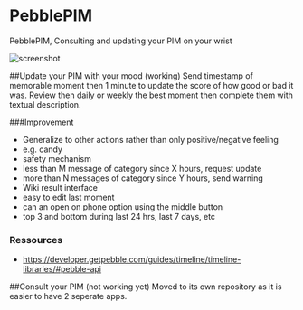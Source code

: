 # PebblePIM
PebblePIM, Consulting and updating  your PIM on your wrist

![screenshot](http://fabien.benetou.fr/pub/portfolio/PebblePIM.png)

##Update your PIM with your mood (working)
Send timestamp of memorable moment then 1 minute to update the score of how good or bad it was.
Review then daily or weekly the best moment then complete them with textual description.

###Improvement
* Generalize to other actions rather than only positive/negative feeling
 * e.g. candy
* safety mechanism
 * less than M message of category since X hours, request update
 * more than N messages of category since Y hours, send warning
* Wiki result interface
 * easy to edit last moment
  * can an open on phone option using the middle button
 * top 3 and bottom during last 24 hrs, last 7 days, etc
 
### Ressources
* https://developer.getpebble.com/guides/timeline/timeline-libraries/#pebble-api

##Consult your PIM (not working yet)
Moved to its own repository as it is easier to have 2 seperate apps.
